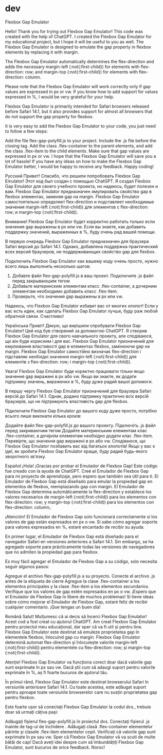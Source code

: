 # dev
Flexbox Gap Emulator

Hello! Thank you for trying out Flexbox Gap Emulator! This code was created with the help of ChatGPT. I created the Flexbox Gap Emulator for my educational project, but I hope it will be useful to you as well. The Flexbox Gap Emulator is designed to emulate the gap property in flexbox elements by replacing it with margin.

The Flexbox Gap Emulator automatically determines the flex-direction and adds the necessary margin-left (:not(:first-child)) for elements with flex-direction: row; and margin-top (:not(:first-child)) for elements with flex-direction: column.

Please note that the Flexbox Gap Emulator will work correctly only if gap values are expressed in px or vw. If you know how to add support for values expressed in %, I would be very grateful for your help.

Flexbox Gap Emulator is primarily intended for Safari browsers released before Safari 14.1, but it also provides support for almost all browsers that do not support the gap property for flexbox.

It is very easy to add the Flexbox Gap Emulator to your code, you just need to follow a few steps:

Add the file flex-gap-polyfill.js to your project. Include the .js file before the closing </body> tag.
Add the class .flex-container to the parent elements, and add the class .flex-item to the child elements.
Make sure that gap values are expressed in px or vw.
I hope that the Flexbox Gap Emulator will save you a lot of hassle! If you have any ideas on how to make the Flexbox Gap Emulator better, I would be happy to receive any feedback. Happy coding!



Русский
  Привет! Спасибо, что решили попробовать Flexbox Gap Emulator! Этот код был создан с помощью ChatGPT. Я создал Flexbox Gap Emulator для своего учебного проекта, но надеюсь, будет полезен и вам. Flexbox Gap Emulator предназначен эмулировать свойство gap в flexbox элементах, заменяя gap на margin. 
  Flexbox Gap Emulator самостоятельно определяет flex-direction и подставляет необходимые значения margin-left (:not(:first-child)) для элементов с flex-direction: row; и margin-top (:not(:first-child)). 
  
Внимание! Flexbox Gap Emulator будет корректно работать только если значения gap выражены в px или vw. Если вы знаете, как добавить поддержку значений, выраженных в %, буду очень рад вашей помощи.

В первую очередь Flexbox Gap Emulator предназначен для браузера Safari версий до Safari 14.1. Однако, добавлена поддержка практический всех версий браузеров, не поддерживающих свойство gap для flexbox.

Подключить Flexbox Gap Emulator как вашему коду очень просто, нужно всего лишь выполнить несколько шагов:
1) Добавте файл flex-gap-polyfill.js в ваш проект. Подключите .js файл перед закрываюшим тегом </body>
2) Добавьте материнским элементам класс .flex-container, а дочерним элементам необходимо добавить класс .flex-item.
3) Проверьте, что значения gap выражены в px или vw.

Надеюсь, что Flexbox Gap Emulator избавит вас от многих хлопот! Если у вас есть идеи, как сделать Flexbox Gap Emulator лучше, буду раж любой обратной связи. Счастливо!



Українська
Привіт! Дякую, що вирішили спробувати Flexbox Gap Emulator! Цей код був створений за допомогою ChatGPT. Я створив Flexbox Gap Emulator для свого навчального проекту, але сподіваюся, що він буде корисним і для вас. Flexbox Gap Emulator призначений для емулювання властивості gap в елементах flexbox, замінюючи gap на margin.
Flexbox Gap Emulator самостійно визначає flex-direction і підставляє необхідні значення margin-left (:not(:first-child)) для елементів з flex-direction: row; і margin-top (:not(:first-child)).

Увага! Flexbox Gap Emulator буде коректно працювати тільки якщо значення gap виражені в px або vw. Якщо ви знаєте, як додати підтримку значень, виражених в %, буду дуже радий вашої допомоги.

В першу чергу Flexbox Gap Emulator призначений для браузера Safari версій до Safari 14.1. Однак, додано підтримку практично всіх версій браузерів, що не підтримують властивість gap для flexbox.

Підключити Flexbox Gap Emulator до вашого коду дуже просто, потрібно всього лише виконати кілька кроків:

Додайте файл flex-gap-polyfill.js до вашого проекту. Підключіть .js файл перед закриваючим тегом </body>
Додайте материнським елементам клас .flex-container, а дочірнім елементам необхідно додати клас .flex-item.
Перевірте, що значення gap виражені в px або vw.
Сподіваюся, що Flexbox Gap Emulator позбавить вас від багатьох клопотів! Якщо у вас є ідеї, як зробити Flexbox Gap Emulator краще, буду радий будь-якого зворотного зв'язку.

Español
¡Hola! ¡Gracias por probar el Emulador de Flexbox Gap! Este código fue creado con la ayuda de ChatGPT. Creé el Emulador de Flexbox Gap para mi proyecto de aprendizaje, pero espero que también sea útil para ti. El Emulador de Flexbox Gap está diseñado para emular la propiedad gap en elementos de flexbox, reemplazando gap con margin.
El Emulador de Flexbox Gap determina automáticamente la flex-direction y establece los valores necesarios de margin-left (:not(:first-child)) para los elementos con flex-direction: row; y margin-top (:not(:first-child)) para los elementos con flex-direction: column;.

¡Atención! El Emulador de Flexbox Gap solo funcionará correctamente si los valores de gap están expresados en px o vw. Si sabe cómo agregar soporte para valores expresados en %, estaré encantado de recibir su ayuda.

En primer lugar, el Emulador de Flexbox Gap está diseñado para el navegador Safari en versiones anteriores a Safari 14.1. Sin embargo, se ha agregado soporte para prácticamente todas las versiones de navegadores que no admiten la propiedad gap para flexbox.

Es muy fácil agregar el Emulador de Flexbox Gap a su código, solo necesita seguir algunos pasos:

Agregue el archivo flex-gap-polyfill.js a su proyecto. Conecte el archivo .js antes de la etiqueta de cierre </body>
Agregue la clase .flex-container a los elementos principales y la clase .flex-item a los elementos secundarios.
Verifique que los valores de gap estén expresados en px o vw.
¡Espero que el Emulador de Flexbox Gap lo libere de muchos problemas! Si tiene ideas sobre cómo mejorar el Emulador de Flexbox Gap, estaré feliz de recibir cualquier comentario. ¡Que tengas un buen día!

Română
Salut! Mulțumesc că ai decis să încerci Flexbox Gap Emulator! Acest cod a fost creat cu ajutorul ChatGPT. Am creat Flexbox Gap Emulator pentru proiectul meu educațional, dar sper că va fi util și pentru tine. Flexbox Gap Emulator este destinat să emuleze proprietatea gap în elementele flexbox, înlocuind gap cu margin.
Flexbox Gap Emulator determină automat flex-direction și înlocuiește valorile margin-left (:not(:first-child)) pentru elementele cu flex-direction: row; și margin-top (:not(:first-child)).

Atenție! Flexbox Gap Emulator va funcționa corect doar dacă valorile gap sunt exprimate în px sau vw. Dacă știi cum să adaugi suport pentru valorile exprimate în %, aș fi foarte bucuros de ajutorul tău.

În primul rând, Flexbox Gap Emulator este destinat browserului Safari în versiunile anterioare Safari 14.1. Cu toate acestea, este adăugat suport pentru aproape toate versiunile browserelor care nu susțin proprietatea gap pentru flexbox.

Este foarte ușor să conectați Flexbox Gap Emulator la codul dvs., trebuie doar să urmați câțiva pași:

Adăugați fișierul flex-gap-polyfill.js în proiectul dvs. Conectați fișierul .js înainte de tag-ul de închidere </body>.
Adăugați clasă .flex-container elementelor părinte și clasele .flex-item elementelor copil.
Verificați că valorile gap sunt exprimate în px sau vw.
Sper că Flexbox Gap Emulator vă va scuti de multe bătăi de cap! Dacă aveți idei despre cum să îmbunătățiți Flexbox Gap Emulator, sunt bucuros de orice feedback. Noroc!
